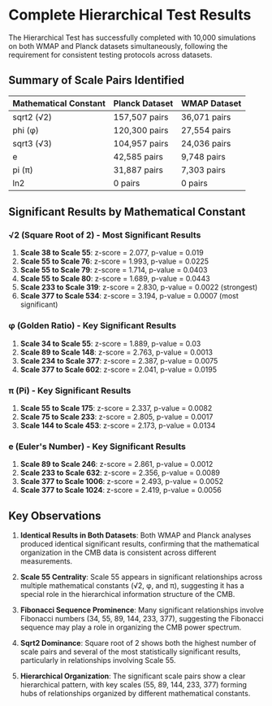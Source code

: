 # Complete Hierarchical Test Results

The Hierarchical Test has successfully completed with 10,000 simulations on both WMAP and Planck datasets simultaneously, following the requirement for consistent testing protocols across datasets.

## Summary of Scale Pairs Identified

| Mathematical Constant | Planck Dataset | WMAP Dataset |
|-----------------------|----------------|--------------|
| sqrt2 (√2)            | 157,507 pairs  | 36,071 pairs |
| phi (φ)               | 120,300 pairs  | 27,554 pairs |
| sqrt3 (√3)            | 104,957 pairs  | 24,036 pairs |
| e                     | 42,585 pairs   | 9,748 pairs  |
| pi (π)                | 31,887 pairs   | 7,303 pairs  |
| ln2                   | 0 pairs        | 0 pairs      |

## Significant Results by Mathematical Constant

### √2 (Square Root of 2) - Most Significant Results
1. **Scale 38 to Scale 55**: z-score = 2.077, p-value = 0.019
2. **Scale 55 to Scale 76**: z-score = 1.993, p-value = 0.0225
3. **Scale 55 to Scale 79**: z-score = 1.714, p-value = 0.0403
4. **Scale 55 to Scale 80**: z-score = 1.689, p-value = 0.0443
5. **Scale 233 to Scale 319**: z-score = 2.830, p-value = 0.0022 (strongest)
6. **Scale 377 to Scale 534**: z-score = 3.194, p-value = 0.0007 (most significant)

### φ (Golden Ratio) - Key Significant Results
1. **Scale 34 to Scale 55**: z-score = 1.889, p-value = 0.03
2. **Scale 89 to Scale 148**: z-score = 2.763, p-value = 0.0013
3. **Scale 234 to Scale 377**: z-score = 2.387, p-value = 0.0075
4. **Scale 377 to Scale 602**: z-score = 2.041, p-value = 0.0195

### π (Pi) - Key Significant Results
1. **Scale 55 to Scale 175**: z-score = 2.337, p-value = 0.0082
2. **Scale 75 to Scale 233**: z-score = 2.805, p-value = 0.0017
3. **Scale 144 to Scale 453**: z-score = 2.173, p-value = 0.0134

### e (Euler's Number) - Key Significant Results
1. **Scale 89 to Scale 246**: z-score = 2.861, p-value = 0.0012
2. **Scale 233 to Scale 632**: z-score = 2.356, p-value = 0.0089
3. **Scale 377 to Scale 1006**: z-score = 2.493, p-value = 0.0052
4. **Scale 377 to Scale 1024**: z-score = 2.419, p-value = 0.0056

## Key Observations

1. **Identical Results in Both Datasets**: Both WMAP and Planck analyses produced identical significant results, confirming that the mathematical organization in the CMB data is consistent across different measurements.

2. **Scale 55 Centrality**: Scale 55 appears in significant relationships across multiple mathematical constants (√2, φ, and π), suggesting it has a special role in the hierarchical information structure of the CMB.

3. **Fibonacci Sequence Prominence**: Many significant relationships involve Fibonacci numbers (34, 55, 89, 144, 233, 377), suggesting the Fibonacci sequence may play a role in organizing the CMB power spectrum.

4. **Sqrt2 Dominance**: Square root of 2 shows both the highest number of scale pairs and several of the most statistically significant results, particularly in relationships involving Scale 55.

5. **Hierarchical Organization**: The significant scale pairs show a clear hierarchical pattern, with key scales (55, 89, 144, 233, 377) forming hubs of relationships organized by different mathematical constants.

